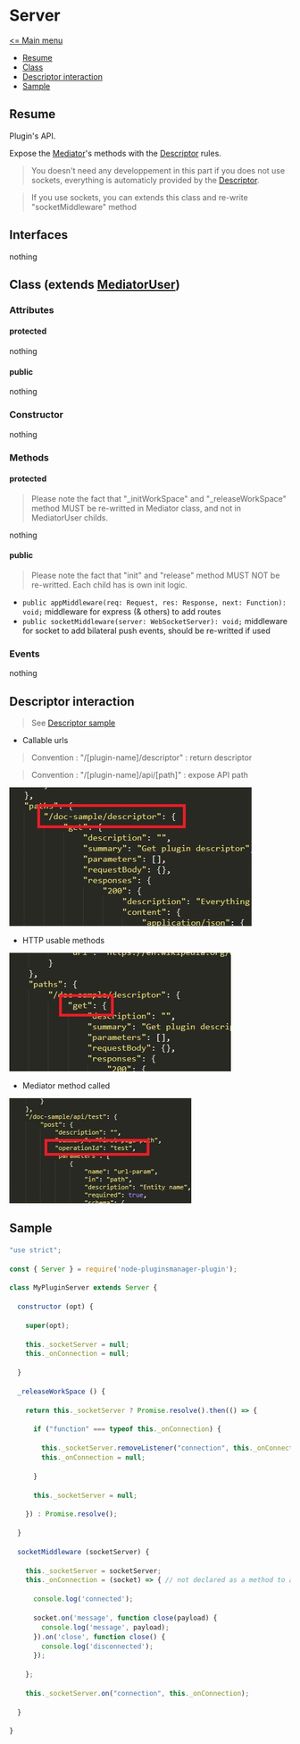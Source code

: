 # Server

[<= Main menu](https://github.com/Psychopoulet/node-pluginsmanager-plugin)

* [Resume](#resume)
* [Class](#class-extends-mediatoruser)
* [Descriptor interaction](#descriptor-interaction)
* [Sample](#sample)

## Resume

Plugin's API.

Expose the [Mediator](./Mediator.md)'s methods with the [Descriptor](./Descriptor.md) rules.

> You doesn't need any developpement in this part if you does not use sockets, everything is automaticly provided by the [Descriptor](./Descriptor.md).

> If you use sockets, you can extends this class and re-write "socketMiddleware" method

## Interfaces

nothing

## Class (extends [MediatorUser](./MediatorUser.md))

### Attributes

#### protected

nothing

#### public

nothing

### Constructor

nothing

### Methods

#### protected

> Please note the fact that "_initWorkSpace" and "_releaseWorkSpace" method MUST be re-writted in Mediator class, and not in MediatorUser childs.

nothing

#### public

> Please note the fact that "init" and "release" method MUST NOT be re-writted. Each child has is own init logic.

  * ``` public appMiddleware(req: Request, res: Response, next: Function): void; ``` middleware for express (& others) to add routes
  * ``` public socketMiddleware(server: WebSocketServer): void; ``` middleware for socket to add bilateral push events, should be re-writted if used

### Events

nothing

## Descriptor interaction

> See [Descriptor sample](./Descriptor.json)

  * Callable urls

> Convention : "/[plugin-name]/descriptor" : return descriptor

> Convention : "/[plugin-name]/api/[path]" : expose API path

![Descriptor interaction](./pictures/Server_DescriptorInteraction_1.jpg)

  * HTTP usable methods

![Descriptor interaction](./pictures/Server_DescriptorInteraction_2.jpg)

  * Mediator method called

![Descriptor interaction](./pictures/Mediator_DescriptorInteraction_1.jpg)

## Sample

```javascript
"use strict";

const { Server } = require('node-pluginsmanager-plugin');

class MyPluginServer extends Server {

  constructor (opt) {

    super(opt);

    this._socketServer = null;
    this._onConnection = null;

  }

  _releaseWorkSpace () {

    return this._socketServer ? Promise.resolve().then(() => {

      if ("function" === typeof this._onConnection) {

        this._socketServer.removeListener("connection", this._onConnection);
        this._onConnection = null;

      }

      this._socketServer = null;

    }) : Promise.resolve();

  }

  socketMiddleware (socketServer) {

    this._socketServer = socketServer;
    this._onConnection = (socket) => { // not declared as a method to avoid "this" reference problems

      console.log('connected');

      socket.on('message', function close(payload) {
        console.log('message', payload);
      }).on('close', function close() {
        console.log('disconnected');
      });

    };

    this._socketServer.on("connection", this._onConnection);

  }

}
```
